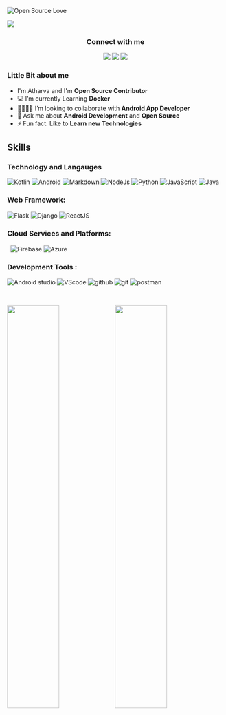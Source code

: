 
![Open Source Love](https://img.shields.io/badge/Open%20%E2%9D%A4%EF%B8%8FSource-blue)



<img align="left" src="https://user-images.githubusercontent.com/72031540/140060483-557b741e-52f6-46da-adee-8ea92c4f542a.png" />
<p align="center">


<br/>
<h3 align="center">Connect with me</h3>
<p align="center">
<a href="https://twitter.com/_Atharva_08"><img src="https://user-images.githubusercontent.com/72031540/139949353-5b213410-0eb4-4f58-8007-588a42eb7bf8.png"/></a>
<a href="https://dev.to/star_trooper"><img src="https://user-images.githubusercontent.com/72031540/139948913-9d7fe272-804d-4b74-add7-1a7338ddd8c5.png"/></a>
<a href="https://www.linkedin.com/in/atharvashirdhankar"><img src="https://user-images.githubusercontent.com/72031540/139949418-1c6ce3f4-b83f-4ec9-b57d-a892398e7768.png"/></a>
</p>

### Little Bit about me
<ul>
  <li>I'm Atharva and I'm <b>Open Source Contributor</b></li>
  <li> 💻 I’m currently Learning <b>Docker</b> </li>
  <li> 🤜🏻🤛🏻 I’m looking to collaborate with <b>Android App Developer</b></li>
  <li> 💬 Ask me about <b>Android Development</b> and <b>Open Source</b></li>
  <li> ⚡ Fun fact: Like to <b>Learn new Technologies</b></li>
</ul>


## Skills 
### Technology and Langauges
<p align="justify">
  <img src="https://user-images.githubusercontent.com/72031540/140291379-a7beff06-d4ea-4b21-b107-0a6891da505b.png" alt="Kotlin"/>
  <img src="https://user-images.githubusercontent.com/72031540/140024958-73ec5d74-beec-4b72-93fd-c84aa0166ebc.png" alt="Android"/>
  <img src="https://user-images.githubusercontent.com/72031540/140028276-8d54d24f-b439-400b-acdf-4af68c72dad5.png" alt="Markdown"/>
  <img src="https://user-images.githubusercontent.com/72031540/140028281-b4758c34-1be1-4d65-8c4d-f1edd1315dd5.png" alt="NodeJs"/>
  <img src="https://user-images.githubusercontent.com/72031540/140028298-14eed942-3fe2-4eaa-9342-e5a605c56ee1.png" alt="Python"/>
  <img src="https://user-images.githubusercontent.com/72031540/140028303-d6858356-1ff3-4e8d-a94c-b1a88e49fee6.png" alt="JavaScript"/>
  <img src="https://user-images.githubusercontent.com/72031540/140031630-d8d61836-9005-4495-94cc-a490da8d66b3.png" alt="Java"/>
</p>

### Web Framework:
<p align="Justify">
  <img align="center" src="https://user-images.githubusercontent.com/72031540/140028273-4f1c0529-5ff4-4216-b572-ae49be3b07d2.png" alt="Flask"/>
  <img align="center" src="https://user-images.githubusercontent.com/72031540/140029366-f30817a0-f9d1-4fd7-8daa-697da0b58993.png" alt="Django"/>
  <img align="center" src="https://user-images.githubusercontent.com/72031540/140028283-66476981-3203-459e-8b2d-68b2c32620fb.png" alt="ReactJS"/>
</p>

### Cloud Services and Platforms:
<p align="justify">
  <img align="center" src="https://user-images.githubusercontent.com/72031540/140028285-c6c24c5c-ba6c-4f4c-b8b8-14ccb3c81cb2.png" alt=""/>
  <img align="center" src="https://user-images.githubusercontent.com/72031540/140028292-212a5cd4-c158-4d0b-b699-d48ca7954f12.png" alt=""/>
  <img align="center" src="https://user-images.githubusercontent.com/72031540/140028279-92f6a25f-d587-446d-ac3b-d1363f7a2ece.png" alt="Firebase"/>
  <img align="center" src="https://user-images.githubusercontent.com/72031540/140028305-b7dda70b-37bf-432d-99b5-dcf1c1872ab4.png" alt="Azure"/>
</p>

### Development Tools :
<p align="justify">
   <img  src="https://user-images.githubusercontent.com/72031540/140028275-17110cfa-71e5-40bf-9c91-2c507d98ba1f.png" alt="Android studio"/>
   <img  src="https://user-images.githubusercontent.com/72031540/140028284-c17034e1-4bbf-4c7d-869e-1bd671f41eef.png" alt="VScode"/>
   <img  src="https://user-images.githubusercontent.com/72031540/140028308-81e6b67c-850a-4634-901a-4b920952b9e9.png" alt="github"/>
   <img  src="https://user-images.githubusercontent.com/72031540/140028311-ffd40e7c-0cb0-4d37-89cd-53cf004f1077.png" alt="git"/>
   <img src="https://user-images.githubusercontent.com/72031540/140028302-b650915f-3bf7-47f3-8f00-398049014417.png" alt="postman"/>

</p>
<br/>

<p align="left">
  <img width="49%" src="https://github-readme-stats.vercel.app/api?username=StarTrooper08&show_icons=true&theme=jolly"/>
  <img width="49%" src="https://github-readme-streak-stats.herokuapp.com/?user=StarTrooper08&theme=jolly" />
</p>
<!--<p align="right">
  <a href="https://app.daily.dev/StarTrooper"><img src="https://api.daily.dev/devcards/f00cee4361ca41e4b283885b79d213e3.png?r=gte" height="230px" width="180px" alt="Atharva Shirdhankar's Dev Card"/></a>
</p>-->



